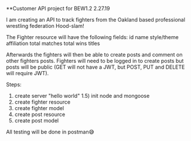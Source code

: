 **Customer API project for BEW1.2 2.27.19

I am creating an API to track fighters from the Oakland based professional wrestling federation Hood-slam!

The Fighter resource will have the following fields:
id
name
style/theme
affiliation
total matches
total wins
titles

Afterwards the fighters will then be able to create posts and comment on other fighters posts. Fighters will need to be logged in to create posts but posts will be public (GET will not have a JWT, but POST, PUT and DELETE will require JWT).

Steps:
1) create server "hello world"
1.5) init node and mongoose
2) create fighter resource
3) create fighter model
4) create post resource
5) create post model



All testing will be done in postman😅
